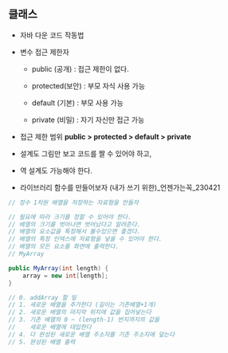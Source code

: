 ## 클래스

- 자바 다운 코드 작동법
- 변수 접근 제한자
   - public (공개) : 접근 제한이 없다.

   - protected(보안) : 부모 자식 사용 가능

   - default (기본) : 부모 사용 가능

   - private (비밀) : 자기 자신만 접근 가능

- 접근 제한 범위
**public > protected > default > private**

- 설계도 그림만 보고 코드를 짤 수 있어야 하고,
- 역 설계도 가능해야 한다.

- 라이브러리 함수를 만들어보자 (내가 쓰기 위한)_언젠가는꼭_230421

```java
// 정수 1차원 배열을 저장하는 자료형을 만들자

// 필요에 따라 크기를 정할 수 있어야 한다.
// 배열의 크기를 벗어나면 벗어났다고 알려준다.
// 배열의 요소값을 특정해서 볼수있으면 좋겠다.
// 배열의 특정 인덱스에 자료형을 넣을 수 있어야 한다.
// 배열의 모든 요소를 화면에 출력한다.
// MyArray

public MyArray(int length) {
	array = new int[length];
}

// 0. addArray 할 일
// 1. 새로운 배열을 추가한다 (길이는 기존배열+1개)
// 2. 새로운 배열의 마지막 위치에 값을 집어넣는다
// 3. 기존 배열의 0 ~ (length-1) 번지까지의 값을
//    새로운 배열에 대입한다
// 4. 다 완성된 새로운 배열 주소지를 기존 주소지에 덮는다
// 5. 완성된 배열 출력
```

